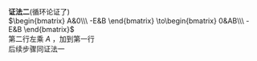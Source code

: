 **证法二**(循环论证了)  
$\begin{bmatrix}  
A&0\\\ -E&B  
\end{bmatrix}  
\to\begin{bmatrix}  
0&AB\\\ -E&B  
\end{bmatrix}$  
第二行左乘 $A$ ，加到第一行  
后续步骤同证法一  
